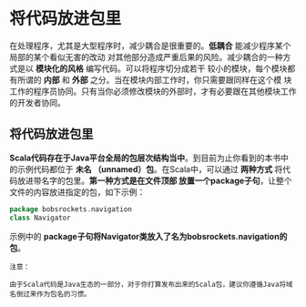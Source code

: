 将代码放进包里
===================================================================================
在处理程序，尤其是大型程序时，减少耦合是很重要的。**低耦合** 能减少程序某个局部的某个看似无害的改动
对其他部分造成严重后果的风险。减少耦合的一种方式是以 **模块化的风格** 编写代码。可以将程序切分成若干
较小的模块，每个模块都有所谓的 **内部** 和 **外部** 之分。当在模块内部工作时，你只需要跟同样在这个模
块工作的程序员协同。只有当你必须修改模块的外部时，才有必要跟在其他模块工作的开发者协同。

## 将代码放进包里
**Scala代码存在于Java平台全局的包层次结构当中**。到目前为止你看到的本书中的示例代码都位于 **未名
（unnamed）包**。在Scala中，可以通过 **两种方式** 将代码放进带名字的包里。**第一种方式是在文件顶部
放置一个package子句**，让整个文件的内容放进指定的包，如下示例：
```scala
package bobsrockets.navigation
class Navigator
```
示例中的 **package子句将Navigator类放入了名为bobsrockets.navigation的包**。
```
注意：

由于Scala代码是Java生态的一部分，对于你打算发布出来的Scala包，建议你遵循Java将域名倒过来作为包名的习惯。
```